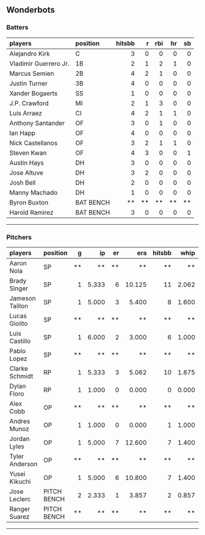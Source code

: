 ## Wonderbots

### Batters

 
|players               |position  | hitsbb|  r| rbi| hr| sb| 
|:---------------------|:---------|------:|--:|---:|--:|--:| 
|Alejandro Kirk        |C         |      3|  0|   0|  0|  0| 
|Vladimir Guerrero Jr. |1B        |      2|  1|   2|  1|  0| 
|Marcus Semien         |2B        |      4|  2|   1|  0|  0| 
|Justin Turner         |3B        |      4|  0|   0|  0|  0| 
|Xander Bogaerts       |SS        |      1|  0|   0|  0|  0| 
|J.P. Crawford         |MI        |      2|  1|   3|  0|  0| 
|Luis Arraez           |CI        |      4|  2|   1|  1|  0| 
|Anthony Santander     |OF        |      3|  0|   1|  0|  0| 
|Ian Happ              |OF        |      4|  0|   0|  0|  0| 
|Nick Castellanos      |OF        |      3|  2|   1|  1|  0| 
|Steven Kwan           |OF        |      4|  3|   0|  0|  1| 
|Austin Hays           |DH        |      3|  0|   0|  0|  0| 
|Jose Altuve           |DH        |      3|  2|   0|  0|  0| 
|Josh Bell             |DH        |      2|  0|   0|  0|  0| 
|Manny Machado         |DH        |      1|  0|   0|  0|  0| 
|Byron Buxton          |BAT BENCH |     **| **|  **| **| **| 
|Harold Ramirez        |BAT BENCH |      3|  0|   0|  0|  0| 


* * *

### Pitchers

 
|players         |position    |  g|    ip| er|    era| hitsbb|  whip| so|  w| sv| 
|:---------------|:-----------|--:|-----:|--:|------:|------:|-----:|--:|--:|--:| 
|Aaron Nola      |SP          | **|    **| **|     **|     **|    **| **| **| **| 
|Brady Singer    |SP          |  1| 5.333|  6| 10.125|     11| 2.062|  2|  0|  0| 
|Jameson Taillon |SP          |  1| 5.000|  3|  5.400|      8| 1.600|  5|  0|  0| 
|Lucas Giolito   |SP          | **|    **| **|     **|     **|    **| **| **| **| 
|Luis Castillo   |SP          |  1| 6.000|  2|  3.000|      6| 1.000|  8|  1|  0| 
|Pablo Lopez     |SP          | **|    **| **|     **|     **|    **| **| **| **| 
|Clarke Schmidt  |RP          |  1| 5.333|  3|  5.062|     10| 1.875|  3|  0|  0| 
|Dylan Floro     |RP          |  1| 1.000|  0|  0.000|      0| 0.000|  0|  0|  0| 
|Alex Cobb       |OP          | **|    **| **|     **|     **|    **| **| **| **| 
|Andres Munoz    |OP          |  1| 1.000|  0|  0.000|      1| 1.000|  2|  0|  1| 
|Jordan Lyles    |OP          |  1| 5.000|  7| 12.600|      7| 1.400|  3|  0|  0| 
|Tyler Anderson  |OP          | **|    **| **|     **|     **|    **| **| **| **| 
|Yusei Kikuchi   |OP          |  1| 5.000|  6| 10.800|      7| 1.400|  3|  0|  0| 
|Jose Leclerc    |PITCH BENCH |  2| 2.333|  1|  3.857|      2| 0.857|  4|  0|  0| 
|Ranger Suarez   |PITCH BENCH | **|    **| **|     **|     **|    **| **| **| **| 


* * *


